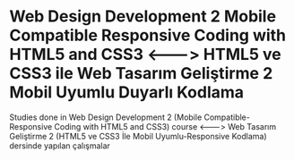 # Web Design Development 2 Mobile Compatible Responsive Coding with HTML5 and CSS3 <--->  HTML5 ve CSS3 ile Web Tasarım Geliştirme 2 Mobil Uyumlu Duyarlı Kodlama
Studies done in Web Design Development 2 (Mobile Compatible-Responsive Coding with HTML5 and CSS3) course <---> Web Tasarım Geliştirme 2 (HTML5 ve CSS3 İle Mobil Uyumlu-Responsive Kodlama) dersinde yapılan çalışmalar
